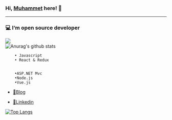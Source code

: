   ### Hi, [Muhammet](http://muhammetcokyaman.com) here! 👋

-----------------------------------------------------------------------------------------------------------------------------------------------------------------------------------

 ###  💻 I‘m open source developer

![](https://komarev.com/ghpvc/?username=cokyaman65)                        
![Anurag's github stats](https://github-readme-stats.vercel.app/api?username=cokyaman65&show_icons=true&theme=tokyonight)


        • Javascript 
        • React & Redux 
        

        •ASP.NET Mvc 
        •Node.js
        •Vue.js


- [🤔Blog](https://medium.com/@cokyamanmuhammet)

- [💬Linkedin](https://www.linkedin.com/in/muhammet-%C3%A7okyaman-ba9591197/)

[![Top Langs](https://github-readme-stats.vercel.app/api/top-langs/?username=cokyaman65&layout=compact)](https://github.com/anuraghazra/github-readme-stats)

